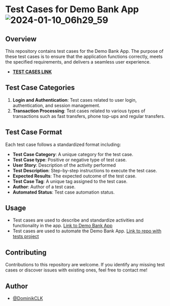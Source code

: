 
# Test Cases for Demo Bank App ![2024-01-10_06h29_59](https://github.com/DominikCLK/Demo-Bank-Project/assets/75272795/81fe3253-f181-42b8-80dc-df17fc432083)

## Overview
This repository contains test cases for the Demo Bank App. The purpose of these test cases is to ensure that the application functions correctly, meets the specified requirements, and delivers a seamless user experience.

- [**TEST CASES LINK**](https://docs.google.com/spreadsheets/d/1RqqELBk0kdBnF3xazXMpz79Zdp9VXOKEjNhC_aKY__8/edit#gid=0)

## Test Case Categories
1. **Login and Authentication**: Test cases related to user login, authentication, and session management.
2. **Transaction Processing**: Test cases related to various types of transactions such as fast transfers, phone top-ups and regular transfers.

## Test Case Format
Each test case follows a standardized format including:
- **Test Case Category**: A unique category for the test case.
- **Test Case type**: Positive or negative type of test case.
- **User Story**: Description of the activity performed
- **Test Description**: Step-by-step instructions to execute the test case.
- **Expected Results**: The expected outcome of the test case.
- **Test Case Tag**: A unique tag assigned to the test case.
- **Author**: Author of a test case.
- **Automated Status**: Test case automation status.

## Usage
- Test cases are used to describe and standardize activities and functionality in the app. [Link to Demo Bank App](https://demo-bank.vercel.app/)
- Test cases are used to automate the Demo Bank App. [Link to repo with tests project](https://github.com/DominikCLK/Demo-Bank-Project)

## Contributing
Contributions to this repository are welcome. If you identify any missing test cases or discover issues with existing ones, feel free to contact me!

## Author

- [@DominikCLK](https://github.com/DominikCLK)
